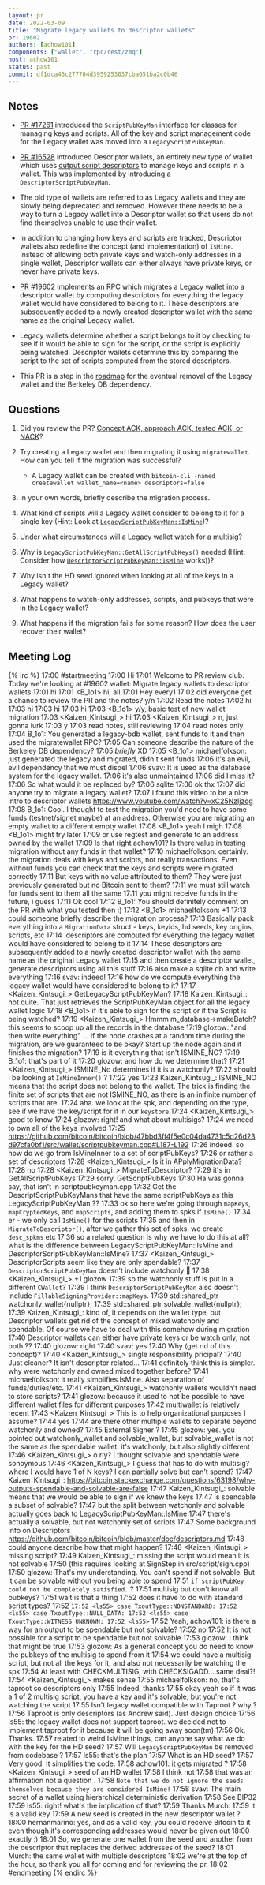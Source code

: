 ```yaml
---
layout: pr
date: 2022-03-09
title: "Migrate legacy wallets to descriptor wallets"
pr: 19602
authors: [achow101]
components: ["wallet", "rpc/rest/zmq"]
host: achow101
status: past
commit: df1dca43c277704d3959253037cba651ba2c0b46
---
```


## Notes

* [PR #17261](https://github.com/bitcoin/bitcoin/pull/17261) introduced the `ScriptPubKeyMan`
  interface for classes for managing keys and scripts. All of the key and script management
  code for the Legacy wallet was moved into a `LegacyScriptPubKeyMan`.

* [PR #16528](https://github.com/bitcoin/bitcoin/pull/16528) introduced Descriptor wallets, an
  entirely new type of wallet which uses [output script descriptors](https://github.com/bitcoin/bitcoin/blob/master/doc/descriptors.md)
  to manage keys and scripts in a wallet. This was implemented by introducing a
  `DescriptorScriptPubKeyMan`.

* The old type of wallets are referred to as Legacy wallets and they are slowly being deprecated
  and removed. However there needs to be a way to turn a Legacy wallet into a Descriptor wallet
  so that users do not find themselves unable to use their wallet.

* In addition to changing how keys and scripts are tracked, Descriptor wallets also redefine the
  concept (and implementation) of `IsMine`. Instead of allowing both private keys and watch-only addresses in a single
  wallet, Descriptor wallets can either always have private keys, or never have private keys.

* [PR #19602](https://github.com/bitcoin/bitcoin/pull/19602) implements an RPC which migrates a Legacy wallet into a descriptor wallet by computing
  descriptors for everything the legacy wallet would have considered to belong to it. These
  descriptors are subsequently added to a newly created descriptor wallet with the same name as
  the original Legacy wallet.

* Legacy wallets determine whether a script belongs to it by checking to see if it would be able
  to sign for the script, or the script is explicitly being watched. Descriptor wallets determine
  this by comparing the script to the set of scripts computed from the stored descriptors.

* This PR is a step in the [roadmap](https://github.com/bitcoin/bitcoin/issues/20160) for the
  eventual removal of the Legacy wallet and the Berkeley DB dependency.

## Questions

1. Did you review the PR? [Concept ACK, approach ACK, tested ACK, or NACK](https://github.com/bitcoin/bitcoin/blob/master/CONTRIBUTING.md#peer-review)?

2. Try creating a Legacy wallet and then migrating it using `migratewallet`. How can you tell if the migration was successful?

   * A Legacy wallet can be created with `bitcoin-cli -named createwallet wallet_name=<name> descriptors=false`

3. In your own words, briefly describe the migration process.

4. What kind of scripts will a Legacy wallet consider to belong to it for a single key
   (Hint: Look at [`LegacyScriptPubKeyMan::IsMine`](https://github.com/bitcoin/bitcoin/blob/267917f5632a99bb51fc3fe516d8308e79d31ed1/src/wallet/scriptpubkeyman.cpp#L215))?

5. Under what circumstances will a Legacy wallet watch for a multisig?

6. Why is `LegacyScriptPubKeyMan::GetAllScriptPubKeys()` needed
   (Hint: Consider how [`DescriptorScriptPubKeyMan::IsMine`](https://github.com/bitcoin/bitcoin/blob/267917f5632a99bb51fc3fe516d8308e79d31ed1/src/wallet/scriptpubkeyman.cpp#L1705) works))?

7. Why isn't the HD seed ignored when looking at all of the keys in a Legacy wallet?

8. What happens to watch-only addresses, scripts, and pubkeys that were in the Legacy wallet?

9. What happens if the migration fails for some reason? How does the user recover their wallet?

## Meeting Log

{% irc %}
17:00 <achow101> #startmeeting
17:00 <svav> Hi
17:01 <achow101> Welcome to PR review club. Today we're looking at #19602 wallet: Migrate legacy wallets to descriptor wallets
17:01 <bitplebpaul> hi
17:01 <B_1o1> hi, all
17:01 <effexzi> Hey every1
17:02 <achow101> did everyone get a chance to review the PR and the notes? y/n
17:02 <svav> Read the notes
17:02 <michaelfolkson> hi
17:03 <larryruane> hi
17:03 <hernanmarino> hi 
17:03 <glozow> hi
17:03 <B_1o1> y/y, basic test of new wallet migration
17:03 <Kaizen_Kintsugi_> hi
17:03 <Kaizen_Kintsugi_> n, just gonna lurk
17:03 <michaelfolkson> y
17:03 <glozow> read notes, still reviewing
17:04 <hernanmarino> read notes only
17:04 <michaelfolkson> B_1o1: You generated a legacy-bdb wallet, sent funds to it and then used the migratewallet RPC?
17:05 <svav> Can someone describe the nature of the Berkeley DB dependency?
17:05 <svav> *briefly* XD
17:05 <B_1o1> michaelfolkson: just generated the legacy and migrated, didn't sent funds
17:06 <glozow> it's an evil, evil dependency that we must dispel
17:06 <achow101> svav: It is used as the database system for the legacy wallet.
17:06 <achow101> it's also unmaintained
17:06 <brunoerg> did I miss it?
17:06 <svav> So what would it be replaced by?
17:06 <achow101> sqlite
17:06 <svav> ok thx
17:07 <achow101> did anyone try to migrate a legacy wallet?
17:07 <glozow> i found this video to be a nice intro to descriptor wallets https://www.youtube.com/watch?v=xC25NzIjzog
17:08 <michaelfolkson> B_1o1: Cool. I thought to test the migration you'd need to have some funds (testnet/signet maybe) at an address. Otherwise you are migrating an empty wallet to a different empty wallet
17:08 <B_1o1> yeah I migh
17:08 <B_1o1> might try later
17:09 <glozow> or use regtest and generate to an address owned by the wallet
17:09 <michaelfolkson> Is that right achow101? Is there value in testing migration without any funds in that wallet?
17:10 <achow101> michaelfolkson: certainly. the migration deals with keys and scripts, not really transactions. Even without funds you can check that the keys and scripts were migrated correctly
17:11 <michaelfolkson> But keys with no value attributed to them? They were just previously generated but no Bitcoin sent to them?
17:11 <achow101> we must still watch for funds sent to them all the same
17:11 <hernanmarino> you might receive funds in the future, i guess
17:11 <michaelfolkson> Ok cool
17:12 <michaelfolkson> B_1o1: You should definitely comment on the PR with what you tested then :)
17:12 <B_1o1> michaelfolkson: +1
17:13 <achow101> could someone briefly describe the migration process?
17:13 <glozow> Basically pack everything into a `MigrationData` struct - keys, keyids, hd seeds, key origins, scripts, etc
17:14 <svav>  descriptors are computed for everything the legacy wallet would have considered to belong to it
17:14 <svav> These descriptors are subsequently added to a newly created descriptor wallet with the same name as the original Legacy wallet
17:15 <glozow> and then create a descriptor wallet, generate descriptors using all this stuff
17:16 <glozow> also make a sqlite db and write everything
17:16 <achow101> svav: indeed!
17:16 <achow101> how do we compute everything the legacy wallet would have considered to belong to it?
17:17 <Kaizen_Kintsugi_> GetLegacyScriptPubKeyMan?
17:18 <achow101> Kaizen_Kintsugi_: not quite. That just retrieves the ScriptPubKeyMan object for all the legacy wallet logic
17:18 <B_1o1> if it's able to sign for the script or if the Script is being watched?
17:19 <Kaizen_Kintsugi_> Hmmm m_database->makeBatch? this seems to scoop up all the records in the database
17:19 <larryruane> glozow: "and then write everything" ... If the node crashes at a random time during the migration, are we guaranteed to be okay? Start up the node again and it finishes the migration?
17:19 <glozow> is it everything that isn't ISMINE_NO?
17:19 <achow101> B_1o1: that's part of it
17:20 <achow101> glozow: and how do we determine that?
17:21 <Kaizen_Kintsugi_> ISMINE_No determines if it is a watchonly?
17:22 <glozow> should i be looking at `IsMineInner()` ?
17:22 <achow101> yes
17:23 <achow101> Kaizen_Kintsugi_: ISMINE_NO means that the script does not belong to the wallet. The trick is finding the finite set of scripts that are not ISMINE_NO, as there is an inifinite number of scripts that are.
17:24 <glozow> aha. we look at the spk, and depending on the type, see if we have the key/script for it in our `keystore`
17:24 <Kaizen_Kintsugi_> good to know
17:24 <achow101> glozow: right! and what about multisigs?
17:24 <glozow> we need to own all of the keys involved
17:25 <glozow> https://github.com/bitcoin/bitcoin/blob/47bbd3ff4f5e0c04da4731c5d26d23d97cfa0bf1/src/wallet/scriptpubkeyman.cpp#L187-L192
17:26 <achow101> indeed. so how do we go from IsMineInner to a set of scriptPubKeys?
17:26 <achow101> or rather a set of descriptors
17:28 <Kaizen_Kintsugi_> Is it in APplyMigrationData?
17:28 <achow101> no
17:28 <Kaizen_Kintsugi_> MigrateToDescriptor?
17:29 <achow101> it's in GetAllScriptPubKeys
17:29 <achow101> sorry, GetScriptPubKeys
17:30 <michaelfolkson> Ha was gonna say, that isn't in scriptpubkeyman.cpp
17:32 <svav> Get the DescriptScriptPubKeyMans that have the same scriptPubKeys as this LegacyScriptPubKeyMan ??
17:33 <glozow> ok so here we're going through `mapKeys`, `mapCryptedKeys`, and `mapScripts`, and adding them to spks if  `IsMine()` 
17:34 <glozow> er - we only call `IsMine()` for the scripts
17:35 <glozow> and then in `MigrateToDescriptor()`, after we gather this set of spks, we create `desc_spkms` etc
17:36 <achow101> so a related question is why we have to do this at all? what is the difference between LegacyScriptPubKeyMan::IsMine and DescriptorScriptPubKeyMan::IsMine?
17:37 <Kaizen_Kintsugi_> DescriptorScripts seem like they are only spendable?
17:37 <glozow> `DescriptorScriptPubKeyMan` doesn't include watchonly 🤔
17:38 <Kaizen_Kintsugi_> +1 glozow
17:39 <glozow> so the watchonly stuff is put in a different `CWallet`?
17:39 <ls55> I think `DescriptorScriptPubKeyMan` also doesn't include  `FillableSigningProvider::mapKeys`.
17:39 <glozow> std::shared_ptr<CWallet> watchonly_wallet{nullptr};
17:39 <glozow>  std::shared_ptr<CWallet> solvable_wallet{nullptr};
17:39 <achow101> Kaizen_Kintsugi_: kind of, it depends on the wallet type, but Descriptor wallets get rid of the concept of mixed watchonly and spendable. Of course we have to deal with this somehow during migration
17:40 <svav> Descriptor wallets can either have private keys or be watch only, not both ??
17:40 <achow101> glozow: right
17:40 <achow101> svav: yes
17:40 <michaelfolkson> Why (get rid of this concept)?
17:40 <Kaizen_Kintsugi_> single responsibility pricipal?
17:40 <michaelfolkson> Just cleaner? It isn't descriptor related...
17:41 <glozow> definitely think this is simpler. why were watchonly and owned mixed together before?
17:41 <achow101> michaelfolkson: it really simplifies IsMine. Also separation of funds/duties/etc.
17:41 <Kaizen_Kintsugi_> watchonly wallets wouldn't need to store scripts?
17:41 <achow101> glozow: because it used to not be possible to have different wallet files for different purposes
17:42 <achow101> multiwallet is relatively recent
17:43 <Kaizen_Kintsugi_> This is to help organizational purposes I assume?
17:44 <achow101> yes
17:44 <glozow> are there other multiple wallets to separate beyond watchonly and owned?
17:45 <ls55> External Signer ?
17:45 <achow101> glozow: yes. you pointed out watchonly_wallet and solvable_wallet, but solvable_wallet is not the same as the spendable wallet. it's watchonly, but also slightly different
17:46 <Kaizen_Kintsugi_> o rly? I thought solvable and spendable were sonoymous
17:46 <Kaizen_Kintsugi_> I guess that has to do with multisig? where I would have 1 of N keys? I can partially solve but can't spend?
17:47 <michaelfolkson> Kaizen_Kintsugi_: https://bitcoin.stackexchange.com/questions/63198/why-outputs-spendable-and-solvable-are-false
17:47 <achow101> Kaizen_Kintsugi_: solvable means that we would be able to sign if we knew the keys
17:47 <glozow> is spendable a subset of solvable?
17:47 <achow101> but the split between watchonly and solvable actually goes back to LegacyScriptPubKeyMan::IsMine
17:47 <achow101> there's actually a solvable, but not watchonly set of scripts
17:47 <svav> Some background info on Descriptors https://github.com/bitcoin/bitcoin/blob/master/doc/descriptors.md
17:48 <achow101> could anyone describe how that might happen?
17:48 <Kaizen_Kintsugi_> missing script?
17:49 <achow101> Kaizen_Kintsugi_: missing the script would mean it is not solvable
17:50 <achow101> (this requires looking at SignStep in src/script/sign.cpp)
17:50 <michaelfolkson> glozow: That's my understanding. You can't spend if not solvable. But it can be solvable without you being able to spend
17:51 <ls55> `if scriptPubKey could not be completely satisfied.` ?
17:51 <glozow> multisig but don't know all pubkeys?
17:51 <glozow> wait is that a thing
17:52 <vnprc> does it have to do with standard script types?
17:52 <ls55> `
17:52 <ls55> case TxoutType::NONSTANDARD:
17:52 <ls55> case TxoutType::NULL_DATA:
17:52 <ls55> case TxoutType::WITNESS_UNKNOWN:
17:52 <ls55> `
17:52 <Murch> Yeah, achow101: is there a way for an output to be spendable but not solvable?
17:52 <glozow> no
17:52 <achow101> It is not possible for a script to be spendable but not solvable
17:53 <achow101> glozow: I think that might be true
17:53 <michaelfolkson> glozow: As a general concept you do need to know the pubkeys of the multisig to spend from it
17:54 <achow101> we could have a multisig script, but not all the keys for it, and also not necessarily be watching the spk
17:54 <michaelfolkson> At least with CHECKMULTISIG, with CHECKSIGADD....same deal?!
17:54 <Kaizen_Kintsugi_> makes sense
17:55 <achow101> michaelfolkson: no, that's taproot so descriptors only
17:55 <michaelfolkson> Indeed, thanks
17:55 <glozow> okay yeah so if it was a 1 of 2 multisig script, you have a key and it's solvable, but you're not watching the script
17:55 <ls55> Isn't legacy wallet compatible with Taproot ? why ?
17:56 <michaelfolkson> Taproot is only descriptors (as Andrew said). Just design choice
17:56 <achow101> ls55: the legacy wallet does not support taproot. we decided not to implement taproot for it because it will be going away soon(tm)
17:56 <ls55> Ok. Thanks. 
17:57 <achow101> related to weird IsMine things, can anyone say what we do with the key for the HD seed?
17:57 <ls55> Will  `LegacyScriptPubKeyMan` be removed from codebase ?
17:57 <achow101> ls55: that's the plan
17:57 <svav> What is an HD seed?
17:57 <ls55> Very good. It simplifies the code.
17:58 <hernanmarino> achow101: it gets migrated ?
17:58 <Kaizen_Kintsugi_> seed of an HD wallet
17:58 <ls55> I think not
17:58 <hernanmarino> that was an affirmation not a question .
17:58 <ls55> `Note that we do not ignore the seeds themselves because they are considered IsMine!`
17:58 <Murch> svav: The main secret of a wallet using hierarchical deterministic derivation
17:58 <Murch> See BIP32
17:59 <achow101> ls55: right! what's the implication of that?
17:59 <svav> Thanks Murch:
17:59 <hernanmarino> it is a valid key
17:59 <ls55> A new seed is created in the new descriptor wallet ?
18:00 <achow101> hernanmarino: yes, and as a valid key, you could receive Bitcoin to it even though it's corresponding addresses would never be given out
18:00 <hernanmarino> exactly :) 
18:01 <Murch> So, we generate one wallet from the seed and another from the descriptor that replaces the derived addresses of the seed?
18:01 <achow101> Murch: the same wallet with multiple descriptors
18:02 <achow101> we're at the top of the hour, so thank you all for coming and for reviewing the pr.
18:02 <achow101> #endmeeting
{% endirc %}
